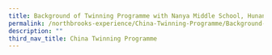 ```yaml
---
title: Background of Twinning Programme with Nanya Middle School, Hunan, China
permalink: /northbrooks-experience/China-Twinning-Programme/Background-of-Twinning-Programme-w-Nanya/permalink/
description: ""
third_nav_title: China Twinning Programme
---
```

